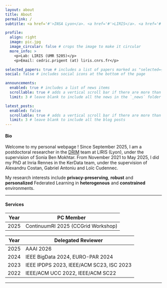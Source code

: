 ```yaml
---
layout: about
title: About
permalink: /
subtitle: <a href='#'>INSA Lyon</a>. <a href='#'>LIRIS</a>. <a href='#'>CNRS</a>.

profile:
  align: right
  image: pic.jpg
  image_circular: false # crops the image to make it circular
  more_info: >
    <p>Lab: LIRIS (UMR 5205)</p>
    <p>Email: cedric.prigent (at) liris.cnrs.fr</p>

selected_papers: true # includes a list of papers marked as "selected={true}"
social: false # includes social icons at the bottom of the page

announcements:
  enabled: true # includes a list of news items
  scrollable: true # adds a vertical scroll bar if there are more than 3 news items
  limit: 3 # leave blank to include all the news in the `_news` folder

latest_posts:
  enabled: false
  scrollable: true # adds a vertical scroll bar if there are more than 3 new posts items
  limit: 3 # leave blank to include all the blog posts
---
```


#### Bio
Welcome to my personal webpage ! 
Since September 2025, I am a postdoctoral researcher in the [DRIM](https://liris.cnrs.fr/equipe/drim) team at LIRIS (Lyon), under the supervision of Sonia Ben Mokhtar. 
From November 2021 to May 2025, I did my PhD at Inria Rennes in the KerData team, under the supervision of Alexandru Costan, Gabriel Antoniu and Loïc Cudennec.

My research interests include **privacy-preserving**, **robust** and **personalized** Federated Learning in **heterogenous** and **constrained** environments.

***

#### Services


| Year | **PC Member** |
|---|---|
| 2025 | ContinuumRI 2025 (CCGrid Workshop) |

| Year | **Delegated Reviewer** |
|---|---|
| 2025 | AAAI 2026 |
| 2024 | IEEE BigData 2024, EURO-PAR 2024 |
| 2023 | IEEE IPDPS 2023, IEEE/ACM SC23, ISC 2023 |
| 2022 | IEEE/ACM UCC 2022, IEEE/ACM SC22 |

***
